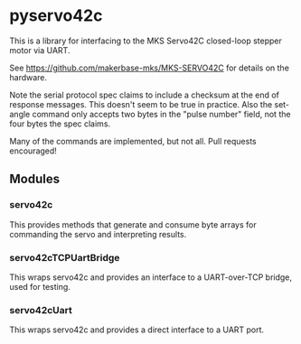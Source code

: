 # pyservo42c

This is a library for interfacing to the MKS Servo42C closed-loop stepper motor via UART.

See https://github.com/makerbase-mks/MKS-SERVO42C for details on the hardware.

Note the serial protocol spec claims to include a checksum at the end of response messages. This doesn't seem to be true in practice. Also the set-angle command only accepts two bytes in the "pulse number" field, not the four bytes the spec claims.

Many of the commands are implemented, but not all. Pull requests encouraged!

## Modules

### servo42c

This provides methods that generate and consume byte arrays for commanding the
servo and interpreting results.

### servo42cTCPUartBridge

This wraps servo42c and provides an interface to a UART-over-TCP bridge, used for testing.

### servo42cUart

This wraps servo42c and provides a direct interface to a UART port.
